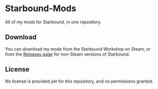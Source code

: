 # Starbound-Mods
All of my mods for Starbound, in one repository.

## Download
You can download my mods from the Starbound Workshop on Steam, or from the [Releases page](https://github.com/wxMichael/Starbound-Mods/releases) for non-Steam versions of Starbound.

## License
No license is provided yet for this repository, and no permissions granted.
